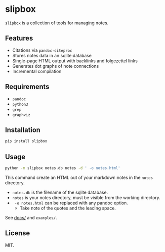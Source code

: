 slipbox
=======

`slipbox` is a collection of tools for managing notes.

Features
--------

- Citations via `pandoc-citeproc`
- Stores notes data in an sqlite database
- Single-page HTML output with backlinks and folgezettel links
- Generates dot graphs of note connections
- Incremental compilation

Requirements
------------

- `pandoc`
- `python3`
- `grep`
- `graphviz`

Installation
------------

```bash
pip install slipbox
```

Usage
-----

```bash
python -m slipbox notes.db notes -d ' -o notes.html'
```

This command create an HTML out of your markdown notes in the `notes` directory.

- `notes.db` is the filename of the sqlite database.
- `notes` is your notes directory, must be visible from the working directory.
- ` -o notes.html` can be replaced with any pandoc option.
    + Take note of the quotes and the leading space.

See [docs/](https://lggruspe.github.io/slipbox) and `examples/`.

License
-------

MIT.
